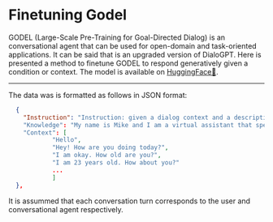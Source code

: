 # Finetuning Godel

GODEL (Large-Scale Pre-Training for Goal-Directed Dialog) is an conversational agent that can be used for open-domain and task-oriented applications. It can be said that is an upgraded version of DialoGPT. Here is presented a method to finetune GODEL to respond generatively given a condition or context. The model is available on [HuggingFace🤗](https://huggingface.co/microsoft/GODEL-v1_1-large-seq2seq?text=Hey+my+name+is+Julien%21+How+are+you%3F).

--- 
The data was is formatted as follows in JSON format:

```json
  {
    "Instruction": "Instruction: given a dialog context and a description of an AI assistant, you need to response emphatically."
    "Knowledge": "My name is Mike and I am a virtual assistant that speaks Korean and English. I am 23 years old and I like partying."
    "Context": [
            "Hello",
            "Hey! How are you doing today?",
            "I am okay. How old are you?",
            "I am 23 years old. How about you?"
            ...
            ]
  },
```

It is assummed that each conversation turn corresponds to the user and conversational agent respectively.
